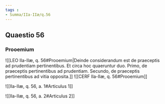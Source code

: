 ```yaml
---
tags : 
- Summa/IIa-IIæ/q.56
---
```


## Quaestio 56

### Prooemium

![[LEO IIa-IIæ, q. 56#Prooemium|Deinde considerandum est de praeceptis ad prudentiam pertinentibus. Et circa hoc quaeruntur duo. Primo, de praeceptis pertinentibus ad prudentiam. Secundo, de praeceptis pertinentibus ad vitia opposita.]]
![[CERF IIa-IIæ, q. 56#Prooemium]]

![[IIa-IIæ, q. 56, a. 1#Articulus 1]]

![[IIa-IIæ, q. 56, a. 2#Articulus 2]]


